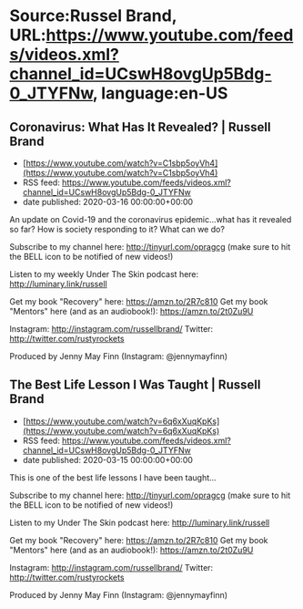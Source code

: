 # Source:Russel Brand, URL:https://www.youtube.com/feeds/videos.xml?channel_id=UCswH8ovgUp5Bdg-0_JTYFNw, language:en-US

## Coronavirus: What Has It Revealed? | Russell Brand
 - [https://www.youtube.com/watch?v=C1sbp5oyVh4](https://www.youtube.com/watch?v=C1sbp5oyVh4)
 - RSS feed: https://www.youtube.com/feeds/videos.xml?channel_id=UCswH8ovgUp5Bdg-0_JTYFNw
 - date published: 2020-03-16 00:00:00+00:00

An update on Covid-19 and the coronavirus epidemic...what has it revealed so far? How is society responding to it? What can we do?

Subscribe to my channel here: http://tinyurl.com/opragcg
(make sure to hit the BELL icon to be notified of new videos!)

Listen to my weekly Under The Skin podcast here: 
http://luminary.link/russell

Get my book "Recovery" here: https://amzn.to/2R7c810
Get my book "Mentors" here (and as an audiobook!): https://amzn.to/2t0Zu9U

Instagram: http://instagram.com/russellbrand/
Twitter: http://twitter.com/rustyrockets

Produced by Jenny May Finn (Instagram: @jennymayfinn)

## The Best Life Lesson I Was Taught | Russell Brand
 - [https://www.youtube.com/watch?v=6q6xXuqKpKs](https://www.youtube.com/watch?v=6q6xXuqKpKs)
 - RSS feed: https://www.youtube.com/feeds/videos.xml?channel_id=UCswH8ovgUp5Bdg-0_JTYFNw
 - date published: 2020-03-15 00:00:00+00:00

This is one of the best life lessons I have been taught...

Subscribe to my channel here: http://tinyurl.com/opragcg
(make sure to hit the BELL icon to be notified of new videos!)

Listen to my Under The Skin podcast here: 
http://luminary.link/russell

Get my book "Recovery" here: https://amzn.to/2R7c810
Get my book "Mentors" here (and as an audiobook!): https://amzn.to/2t0Zu9U

Instagram: http://instagram.com/russellbrand/
Twitter: http://twitter.com/rustyrockets

Produced by Jenny May Finn (Instagram: @jennymayfinn)

